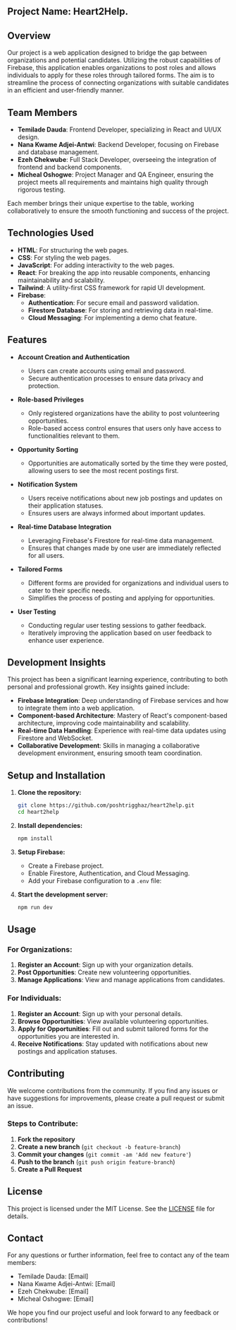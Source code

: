 ## Project Name: Heart2Help.

## Overview

Our project is a web application designed to bridge the gap between organizations and potential candidates. Utilizing the robust capabilities of Firebase, this application enables organizations to post roles and allows individuals to apply for these roles through tailored forms. The aim is to streamline the process of connecting organizations with suitable candidates in an efficient and user-friendly manner.

## Team Members

- **Temilade Dauda**: Frontend Developer, specializing in React and UI/UX design.
- **Nana Kwame Adjei-Antwi**: Backend Developer, focusing on Firebase and database management.
- **Ezeh Chekwube**: Full Stack Developer, overseeing the integration of frontend and backend components.
- **Micheal Oshogwe**: Project Manager and QA Engineer, ensuring the project meets all requirements and maintains high quality through rigorous testing.

Each member brings their unique expertise to the table, working collaboratively to ensure the smooth functioning and success of the project.

## Technologies Used

- **HTML**: For structuring the web pages.
- **CSS**: For styling the web pages.
- **JavaScript**: For adding interactivity to the web pages.
- **React**: For breaking the app into reusable components, enhancing maintainability and scalability.
- **Tailwind**: A utility-first CSS framework for rapid UI development.
- **Firebase**:
  - **Authentication**: For secure email and password validation.
  - **Firestore Database**: For storing and retrieving data in real-time.
  - **Cloud Messaging**: For implementing a demo chat feature.

## Features

- **Account Creation and Authentication**
  - Users can create accounts using email and password.
  - Secure authentication processes to ensure data privacy and protection.
- **Role-based Privileges**

  - Only registered organizations have the ability to post volunteering opportunities.
  - Role-based access control ensures that users only have access to functionalities relevant to them.

- **Opportunity Sorting**

  - Opportunities are automatically sorted by the time they were posted, allowing users to see the most recent postings first.

- **Notification System**

  - Users receive notifications about new job postings and updates on their application statuses.
  - Ensures users are always informed about important updates.

- **Real-time Database Integration**

  - Leveraging Firebase's Firestore for real-time data management.
  - Ensures that changes made by one user are immediately reflected for all users.

- **Tailored Forms**

  - Different forms are provided for organizations and individual users to cater to their specific needs.
  - Simplifies the process of posting and applying for opportunities.

- **User Testing**
  - Conducting regular user testing sessions to gather feedback.
  - Iteratively improving the application based on user feedback to enhance user experience.

## Development Insights

This project has been a significant learning experience, contributing to both personal and professional growth. Key insights gained include:

- **Firebase Integration**: Deep understanding of Firebase services and how to integrate them into a web application.
- **Component-based Architecture**: Mastery of React's component-based architecture, improving code maintainability and scalability.
- **Real-time Data Handling**: Experience with real-time data updates using Firestore and WebSocket.
- **Collaborative Development**: Skills in managing a collaborative development environment, ensuring smooth team coordination.

## Setup and Installation

1. **Clone the repository:**

   ```sh
   git clone https://github.com/poshtrigghaz/heart2help.git
   cd heart2help
   ```

2. **Install dependencies:**

   ```sh
   npm install
   ```

3. **Setup Firebase:**

   - Create a Firebase project.
   - Enable Firestore, Authentication, and Cloud Messaging.
   - Add your Firebase configuration to a `.env` file:

4. **Start the development server:**
   ```sh
   npm run dev
   ```

## Usage

### For Organizations:

1. **Register an Account**: Sign up with your organization details.
2. **Post Opportunities**: Create new volunteering opportunities.
3. **Manage Applications**: View and manage applications from candidates.

### For Individuals:

1. **Register an Account**: Sign up with your personal details.
2. **Browse Opportunities**: View available volunteering opportunities.
3. **Apply for Opportunities**: Fill out and submit tailored forms for the opportunities you are interested in.
4. **Receive Notifications**: Stay updated with notifications about new postings and application statuses.

## Contributing

We welcome contributions from the community. If you find any issues or have suggestions for improvements, please create a pull request or submit an issue.

### Steps to Contribute:

1. **Fork the repository**
2. **Create a new branch** (`git checkout -b feature-branch`)
3. **Commit your changes** (`git commit -am 'Add new feature'`)
4. **Push to the branch** (`git push origin feature-branch`)
5. **Create a Pull Request**

## License

This project is licensed under the MIT License. See the [LICENSE](LICENSE) file for details.

## Contact

For any questions or further information, feel free to contact any of the team members:

- Temilade Dauda: [Email]
- Nana Kwame Adjei-Antwi: [Email]
- Ezeh Chekwube: [Email]
- Micheal Oshogwe: [Email]

We hope you find our project useful and look forward to any feedback or contributions!
